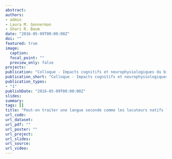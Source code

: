 ```yaml
---
abstract: 
authors:
- admin
- Laura M. Gonnerman
- Shari R. Baum
date: "2016-05-09T00:00:00Z"
doi: ""
featured: true
image:
  caption: 
  focal_point: ""
  preview_only: false
projects:
publication: "Colloque - Impacts cognitifs et neurophysiologiques du bilinguisme. 84ème congrès de l’association francophone pour le savoir. Université du Québec à Montréal, Montréal (QC), Canada, May 9, 2016"
publication_short: "Colloque - Impacts cognitifs et neurophysiologiques du bilinguisme. 84ème congrès de l’association francophone pour le savoir. Université du Québec à Montréal, Montréal (QC), Canada, May 9, 2016"
publication_types:
- "1"
publishDate: "2016-05-09T00:00:00Z"
slides: 
summary: 
tags: []
title: "Peut-on traiter une langue seconde comme les locuteurs natifs ? Le cas des francophones et des verbes à particules en anglais. "
url_code: 
url_dataset: 
url_pdf: ""
url_poster: ""
url_project: 
url_slides: 
url_source:
url_video: 
---
```

